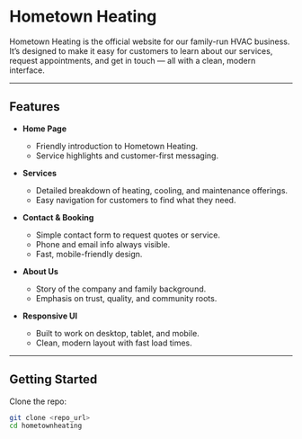 #  Hometown Heating

Hometown Heating is the official website for our family-run HVAC business.  
It’s designed to make it easy for customers to learn about our services, request appointments, and get in touch — all with a clean, modern interface.

---

##  Features

- **Home Page**  
  - Friendly introduction to Hometown Heating.  
  - Service highlights and customer-first messaging.  

- **Services**  
  - Detailed breakdown of heating, cooling, and maintenance offerings.  
  - Easy navigation for customers to find what they need.  

- **Contact & Booking**  
  - Simple contact form to request quotes or service.  
  - Phone and email info always visible.  
  - Fast, mobile-friendly design.  

- **About Us**  
  - Story of the company and family background.  
  - Emphasis on trust, quality, and community roots.  

- **Responsive UI**  
  - Built to work on desktop, tablet, and mobile.  
  - Clean, modern layout with fast load times.  

---

##  Getting Started

Clone the repo:

```bash
git clone <repo_url>
cd hometownheating
